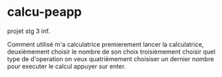 # calcu-peapp
projet stg 3 inf.

Comment utilisé m'a calculatrice premierement lancer la calculatrice, deuxièmement choisir le nombre de son choix troisièmement choisir quel type de d'operation on veux
quatrièmement choisiser un dernier nombre pour executer le calcul appuyer sur enter.

